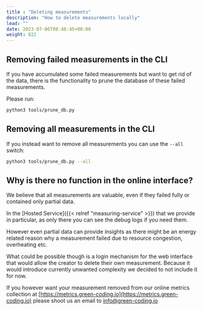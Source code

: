 ```yaml
---
title : "Deleting measurements"
description: "How to delete measurements locally"
lead: ""
date: 2023-07-06T08:48:45+00:00
weight: 822
---
```


## Removing failed measurements in the CLI

If you have accumulated some failed measurements but want to get rid of the data, there is the functionality
to prune the database of these failed measurements.

Please run:

```bash
python3 tools/prune_db.py
```

## Removing all measurements in the CLI

If you instead want to remove all measurements you can use the `--all` switch:

```bash
python3 tools/prune_db.py --all
```

## Why is there no function in the online interface?

We believe that all measurements are valuable, even if they failed fully or contained only partial data.

In the [Hosted Service]({{< relref "measuring-service" >}}) that we provide in particular, as only there you can see
the debug logs if you need them.

However even partial data can provide insights as there might be an energy related reason why a measurement failed
due to resource congestion, overheating etc.

What could be possible though is a login mechanism for the web interface that would allow the creator to delete their
own measurement. Because it would introduce currently unwanted complexity we decided to not include it for now.

If you however want your measurement removed from our online metrics collection at [https://metrics.green-coding.io](https://metrics.green-coding.io)
please shoot us an email to info@green-coding.io
